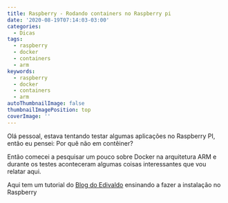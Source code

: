 ```yaml
---
title: Raspberry - Rodando containers no Raspberry pi
date: '2020-08-19T07:14:03-03:00'
categories:
  - Dicas
tags:
  - raspberry
  - docker
  - containers
  - arm
keywords:
  - raspberry
  - docker
  - containers
  - arm
autoThumbnailImage: false
thumbnailImagePosition: top
coverImage: ''
---
```

Olá pessoal, estava tentando testar algumas aplicações no Raspberry PI, então eu pensei: Por quê não em contêiner?

Então comecei a pesquisar um pouco sobre Docker na arquitetura ARM e durante os testes aconteceram algumas coisas interessantes que vou relatar aqui.

Aqui tem um tutorial do [Blog do Edivaldo](https://www.edivaldobrito.com.br/docker-no-raspberry-pi-com-raspbian/#:~:text=Como%20instalar%20o%20Docker%20no%20Raspberry%20pi%20com%20Raspbian,-Para%20instalar%20o&text=Como%20voc%C3%AA%20pode%20ver%2C%20o,Docker%2C%20que%20destaca%20muitos%20aplicativos.) ensinando a fazer a instalação no Raspberry
